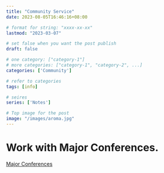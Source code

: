 ```yaml
---
title: "Community Service"
date: 2023-08-05T16:46:16+08:00

# format for string: "xxxx-xx-xx"
lastmod: "2023-03-07"

# set false when you want the post publish
draft: false

# one category: ["category-1"] 
# more categories: ["category-1", "category-2", ...]
categories: ['Community']

# refer to categories
tags: [info]

# seires
series: ['Notes']

# Top image for the post
image: "/images/aroma.jpg"
---
```

<!--more-->
# Work with Major Conferences.

[Major Conferences](https://conf.researchr.org/profile/raulakula)
